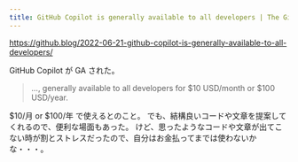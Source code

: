 ```yaml
---
title: GitHub Copilot is generally available to all developers | The GitHub Blog
---
```


https://github.blog/2022-06-21-github-copilot-is-generally-available-to-all-developers/

GitHub Copilot が GA された。

> ..., generally available to all developers for $10 USD/month or $100 USD/year.

$10/月 or $100/年 で使えるとのこと。
でも、結構良いコードや文章を提案してくれるので、便利な場面もあった。
けど、思ったようなコードや文章が出てこない時が割とストレスだったので、自分はお金払ってまでは使わないかな・・・。

